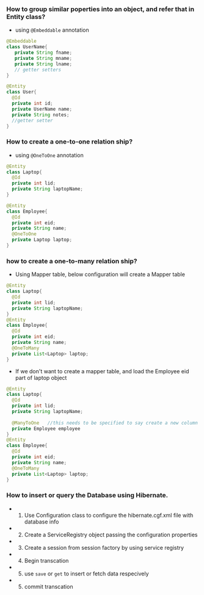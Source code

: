 

### How to group similar poperties into an object, and refer that in Entity class?
  - using `@Embeddable` annotation
```java 
@Embeddable
class UserName{
   private String fname;
   private String mname;
   private String lname;
   // getter setters
}

@Entity 
class User{
  @Id
  private int id;
  private UserName name;
  private String notes;
  //getter setter
}
```

### How to create a one-to-one relation ship?
  - using `@OneToOne` annotation
```java
@Entity
class Laptop{
  @Id
  private int lid;
  private String laptopName;
}

@Entity
class Employee{
  @Id
  private int eid;
  private String name;
  @OneToOne
  private Laptop laptop;
}
```

### how to create a one-to-many relation ship?
 - Using Mapper table, below configuration will create a Mapper table
```java
@Entity
class Laptop{
  @Id
  private int lid;
  private String laptopName;
}
@Entity
class Employee{
  @Id
  private int eid;
  private String name;
  @OneToMany
  private List<Laptop> laptop;
}
```
 - If we don't want to create a mapper table, and load the Employee eid part of laptop object
```java
@Entity
class Laptop{
  @Id
  private int lid;
  private String laptopName;
  
  @ManyToOne   //this needs to be specified to say create a new column to store the employee eid in the laptop table
  private Employee employee
}
@Entity
class Employee{
  @Id
  private int eid;
  private String name;
  @OneToMany
  private List<Laptop> laptop;
}
```


### How to insert or query the Database using Hibernate.
 - 1. Use Configuration class to configure the hibernate.cgf.xml file with database info
 - 2. Create a ServiceRegistry object passing the configuration properties
 - 3. Create a session from session factory by using service registry
 - 4. Begin transcation
 - 5. use `save` or `get` to insert or fetch data respecively
 - 5. commit transcation
